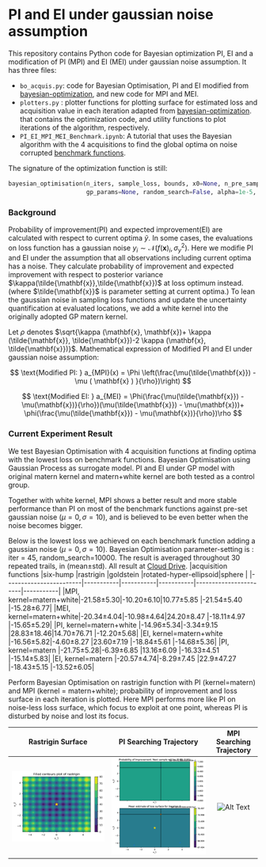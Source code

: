 # PI and EI under gaussian noise assumption

This repository contains Python code for Bayesian optimization PI, EI and a modification of PI (MPI) and EI (MEI) under gaussian noise assumption.
 It has three files:

* `bo_acquis.py`: code for Bayesian Optimisation, PI and EI modified from [bayesian-optimization](https://github.com/thuijskens/bayesian-optimization), and new code for MPI and MEI.
* `plotters.py` : plotter functions for plotting surface for estimated loss and acquisition value in each iteration adapted from [bayesian-optimization](https://github.com/thuijskens/bayesian-optimization).
that contains the optimization code, and utility functions to plot iterations of the algorithm, respectively.
* `PI_EI_MPI_MEI_Benchmark.ipynb`: A tutorial that uses the Bayesian algorithm with the 4 acquisitions to find the global optima on noise corrupted [benchmark functions](http://www.resibots.eu/limbo/bo_benchmarks.html).

The signature of the optimization function is still:

```python
bayesian_optimisation(n_iters, sample_loss, bounds, x0=None, n_pre_samples=5,
                      gp_params=None, random_search=False, alpha=1e-5, epsilon=1e-7)
```

### Background

Probability of improvement(PI) and expected improvement(EI) are calculated with respect to current optima $\tilde{y}$.
In some cases, the evaluations on loss function has a gaussian noise $y_i \sim \mathcal{N} (f(\mathbf{x})_i,\sigma^2_y)$. 
Here we modifie PI and EI under the assumption that all observations including current optima has a noise. They calculate probability of improvement and expected improvement with respect to 
posterior variance $\kappa(\tilde{\mathbf{x}},\tilde{\mathbf{x}})$ at loss optimum instead.  (where $\tilde{\mathbf{x}}$ is parameter setting at current optima.) 
To lean the gaussian noise in sampling loss functions and update the uncertainty quantification at evaluated locations,
we add a white kernel into the originally adopted GP matern kernel. 

 Let $\rho$ denotes $\sqrt{\kappa (\mathbf{x}, \mathbf{x})+ \kappa (\tilde{\mathbf{x}}, \tilde{\mathbf{x}})-2 \kappa (\mathbf{x}, \tilde{\mathbf{x}})}$. Mathematical expression of Modified PI and EI under gaussian noise assumption:

$$
\text{Modified PI: }  a_{MPI}(x) = \Phi \left(\frac{\mu(\tilde{\mathbf{x}}) - \mu ( \mathbf{x} ) }{\rho})\right)
$$

$$
\text{Modified EI: } a_{MEI} = \Phi(\frac{\mu(\tilde{\mathbf{x}}) - \mu(\mathbf{x})}{\rho})(\mu(\tilde{\mathbf{x}}) - \mu(\mathbf{x}))+
        \phi(\frac{\mu(\tilde{\mathbf{x}}) - \mu(\mathbf{x})}{\rho})\rho
$$

### Current Experiment Result

We test Bayesian Optimisation with 4 acquisition functions at finding optima with the lowest loss on benchmark functions. 
Bayesian Optimisation using Gaussian Process as surrogate model.
PI and EI under GP model with original matern kernel and matern+white kernel are both tested as a control group.

Together with white kernel, MPI shows a better result and more stable performance than PI on most of the benchmark functions 
against pre-set gaussian noise $\mathcal(\mu=0,\sigma = 10)$, and is believed to be even better when the noise becomes bigger.

Below is the lowest loss we achieved on each benchmark function adding a gaussian noise $\mathcal(\mu=0,\sigma = 10)$.
Bayesian Optimisation parameter-setting is : iter = 45, random_search=10000. 
The result is averaged throughout 30 repeated trails, in (mean±std). All result at [Cloud Drive](https://www.dropbox.com/sh/em5wjbjrwsa69ts/AABesM6USnCL_9jfZW3Yonrda?dl=0).
|acquisition functions   |six-hump   |rastrigin  |goldstein  |rotated-hyper-ellipsoid|sphere     |
|------------------------|-----------|-----------|-----------|-----------------------|-----------|
|MPI, kernel=matern+white|-21.58±5.30|-10.20±6.10|10.77±5.85 |-21.54±5.40            |-15.28±6.77|
|MEI, kernel=matern+white|-20.34±4.04|-10.98±4.64|24.20±8.47 |-18.11±4.97            |-15.65±5.29|
|PI, kernel=matern+white |-14.96±5.34|-3.34±9.15 |28.83±18.46|14.70±76.71            |-12.20±5.68|
|EI, kernel=matern+white |-16.56±5.82|-4.60±8.27 |23.60±7.19 |-18.84±5.61            |-14.68±5.36|
|PI, kernel=matern       |-21.75±5.28|-6.39±6.85 |13.16±6.09 |-16.33±4.51            |-15.14±5.83|
|EI, kernel=matern       |-20.57±4.74|-8.29±7.45 |22.9±47.27 |-18.43±5.15            |-13.52±6.05|


Perform Bayesian Optimisation on rastrigin function with PI (kernel=matern) and MPI (kernel = matern+white); probability of improvement and loss surface in each iteration is plotted.
Here MPI performs more like PI on noise-less loss surface, which focus to exploit at one point, whereas PI is disturbed by noise and lost its focus.


|                Rastrigin Surface                 |                      PI Searching Trajectory                       |                      MPI Searching Trajectory                       |
|:------------------------------------------------:|:------------------------------------------------------------------:|:-------------------------------------------------------------------:|
| ![Alt Text](./rastrigin/real_loss_rastrigin.png) | ![Alt Text](./rastrigin/add_noise/PI_rastrigin/bo_2d_new_data.gif) | ![Alt Text](./rastrigin/add_noise/MPI_rastrigin/bo_2d_new_data.gif) |


